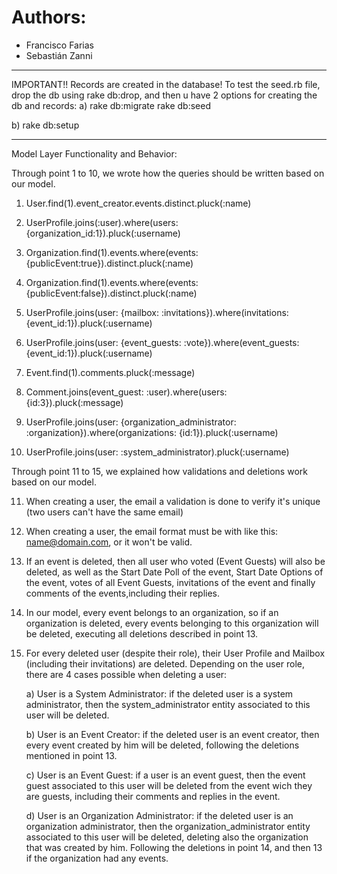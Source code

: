 # Authors:
- Francisco Farias
- Sebastián Zanni

******************************************************************************************
IMPORTANT!!
Records are created in the database! To test the seed.rb file, drop the db using rake db:drop, and then u have 2 options for creating the db and records:
a) rake db:migrate
   rake db:seed

b) rake db:setup

******************************************************************************************
Model Layer Functionality and Behavior:

Through point 1 to 10, we wrote how the queries should be written based on our model.

1. User.find(1).event_creator.events.distinct.pluck(:name) 

2. UserProfile.joins(:user).where(users: {organization_id:1}).pluck(:username)

3. Organization.find(1).events.where(events: {publicEvent:true}).distinct.pluck(:name)

4. Organization.find(1).events.where(events: {publicEvent:false}).distinct.pluck(:name)

5. UserProfile.joins(user: {mailbox: :invitations}).where(invitations: {event_id:1}).pluck(:username)

6. UserProfile.joins(user: {event_guests: :vote}).where(event_guests: {event_id:1}).pluck(:username)

7. Event.find(1).comments.pluck(:message)

8. Comment.joins(event_guest: :user).where(users: {id:3}).pluck(:message)

9. UserProfile.joins(user: {organization_administrator: :organization}).where(organizations: {id:1}).pluck(:username)

10. UserProfile.joins(user: :system_administrator).pluck(:username)

Through point 11 to 15, we explained how validations and deletions work based on our model.

11. When creating a user, the email a validation is done to verify it's unique (two users can't have the same email)

12. When creating a user, the email format must be with like this: name@domain.com, or it won't be valid.

13. If an event is deleted, then all user who voted (Event Guests) will also be deleted, as well as the Start Date Poll of the event, Start Date Options of the event, votes of all Event Guests, invitations of the event and finally comments of the events,including  their replies.

14. In our model, every event belongs to an organization, so if an organization is deleted, every events belonging to this organization will be deleted, executing all deletions described in point 13.

15.	For every deleted user (despite their role), their User Profile and Mailbox (including their invitations) are deleted. Depending  on the user role, there are 4 cases possible when deleting a user:

 	a) User is a System Administrator: if the deleted user is a system administrator, then the system_administrator entity associated to this user will be deleted.

 	b) User is an Event Creator: if the deleted user is an event creator, then every event created by him will be deleted, following the deletions mentioned in point 13.

 	c) User is an Event Guest: if a user is an event guest, then the event guest associated to this user will be deleted from the event wich they are guests, including their comments and replies in the event.

 	d) User is an Organization Administrator: if the deleted user is an organization administrator, then the organization_administrator entity associated to this user will be deleted, deleting also the organization that was created by him. Following the deletions in point 14, and then 13 if the organization had any events.
